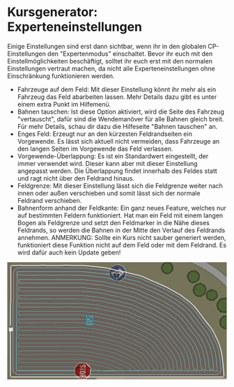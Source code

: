 # Kursgenerator: Experteneinstellungen


Einige Einstellungen sind erst dann sichtbar, wenn ihr in den globalen CP-Einstellungen den "Expertenmodus" einschaltet.
Bevor ihr euch mit den Einstellmöglichkeiten beschäftigt, solltet ihr euch erst mit den normalen Einstellungen vertraut machen, da nicht alle Experteneinstellungen ohne Einschränkung funktionieren werden.

- Fahrzeuge auf dem Feld: Mit dieser Einstellung könnt ihr mehr als ein Fahrzeug das Feld abarbeiten lassen. Mehr Details dazu gibt es unter einem extra Punkt im Hilfemenü.
- Bahnen tauschen: Ist diese Option aktiviert, wird die Seite des Fahrzeug "vertauscht", dafür sind die Wendemanöver für alle Bahnen gleich breit. Für mehr Details, schau dir dazu die Hilfeseite "Bahnen tauschen" an.
- Enges Feld: Erzeugt nur an den kürzesten Feldrandseiten ein Vorgewende. Es lässt sich aktuell nicht vermeiden, dass Fahrzeuge an den langen Seiten im Vorgewende das Feld verlassen.
- Vorgewende-Überlappung: Es ist ein Standardwert eingestellt, der immer verwendet wird. Dieser kann aber mit dieser Einstellung angepasst werden. Die Überlappung findet innerhalb des Feldes statt und ragt nicht über den Feldrand hinaus.
- Feldgrenze: Mit dieser Einstellung lässt sich die Feldgrenze weiter nach innen oder außen verschieben und somit lässt sich der normale Feldrand verschieben.
- Bahnenform anhand der Feldkante: Ein ganz neues Feature, welches nur auf bestimmten Feldern funktioniert. Hat man ein Feld mit einem langen Bogen als Feldgrenze und setzt den Feldmarker in die Nähe dieses Feldrands, so werden die Bahnen in der Mitte den Verlauf des Feldrands annehmen.
ANMERKUNG: Sollte ein Kurs nicht sauber generiert werden, funktioniert diese Funktion nicht auf dem Feld oder mit dem Feldrand. Es wird dafür auch kein Update geben!


![Image](../assets/images/baseedge_0_0_1020_545.png)

